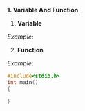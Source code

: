 **1. Variable And Function**

1. **Variable**
   
_Example_:

2. **Function**

_Example_:

```C
#include<stdio.h>
int main()
{

}
```
